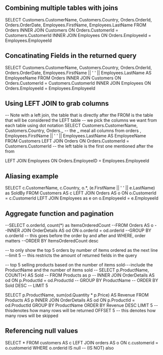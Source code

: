 ## Combining multiple tables with joins

SELECT Customers.CustomerName, Customers.Country, Orders.OrderId, Orders.OrderDate, Employees.FirstName, Employees.LastName
FROM Orders
INNER JOIN Customers ON Orders.CustomerId = Customers.CustomerId
INNER JOIN Employees ON Orders.EmployeeId = Employees.EmployeeId

## Concatinating Fields in the returned query

SELECT Customers.CustomerName,
Customers.Country,
Orders.OrderId,
Orders.OrderDate,
Employees.FirstName || ' ' || Employees.LastName AS EmployeeName
FROM Orders
INNER JOIN Customers ON Orders.CustomerId = Customers.CustomerId
INNER JOIN Employees ON Orders.EmployeeId = Employees.EmployeeId

## Using LEFT JOIN to grab columns

-- Note with a left join, the table that is directly after the FROM is the table that will be considered the LEFT table
-- we pick the columns we want from each table using dot notation
SELECT Customers.CustomerName,
Customers.Country,
Orders._ -- the _ meal all columns from orders
, Employees.FirstName || ' ' || Employees.LastName AS EmployeeName
FROM Customers
LEFT JOIN Orders ON Orders.CustomerId = Customers.CustomerId -- the left table is the first one mentioned after the from

LEFT JOIN Employees ON Orders.EmployeeID = Employees.EmployeeId

## Aliasing example

SELECT c.CustomerName, c.Country, o.\*, (e.FirstName || ' ' || e.LastName) as SoldBy
FROM Customers AS c
LEFT JOIN Orders AS o ON o.CustomerId = c.CustomerId
LEFT JOIN Employees as e on o.EmployeeId = e.EmployeeId

## Aggregate function and pagination

--SELECT o.orderId, count(\*) as ItemsOrderedCount
--FROM Orders AS o
--INNER JOIN OrderDetails AS od ON o.orderId = od.orderId
--GROUP BY o.orderId -- this goes before the order by and after and WHERE, order matters
--ORDER BY ItemsOrderedCount desc

-- to only show the top 5 orders by number of items ordered as the next line
--limit 5 -- this restricts the amount of returned fields in the query

-- top 5 selling products based on the number of items sold---include the ProductName and the number of items sold
-- SELECT p.ProductName, COUNT(\*) AS Sold
-- FROM Products as p
-- INNER JOIN OrderDetails AS od ON p.ProductId = od.ProductId
-- GROUP BY ProductName
-- ORDER BY Sold DESC
-- LIMIT 5

SELECT p.ProductName, sum(od.Quantity \* p.Price) AS Revenue
FROM Products AS p
INNER JOIN OrderDetails AS od ON p.ProductId = od.ProductId
GROUP BY ProductName
ORDER BY Revenue DESC
LIMIT 5 -- thisdenotes how many rows will be returned
OFFSET 5 -- this denotes how many rows will be skipped

## Referencing null values

SELECT \*
FROM customers AS c
LEFT JOIN orders AS o ON c.customerid = o.customerid
WHERE o.orderid IS null -- (IS NOT) also
